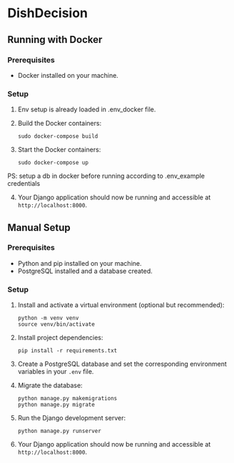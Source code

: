 # DishDecision

## Running with Docker

### Prerequisites

- Docker installed on your machine.

### Setup

1. Env setup is already loaded in .env_docker file.

2. Build the Docker containers:

    ```shell
    sudo docker-compose build
    ```

3. Start the Docker containers:

    ```shell
    sudo docker-compose up
    ```

  PS: setup a db in docker before running according to .env_example credentials

4. Your Django application should now be running and accessible at `http://localhost:8000`.

## Manual Setup

### Prerequisites

- Python and pip installed on your machine.
- PostgreSQL installed and a database created.

### Setup

1. Install and activate a virtual environment (optional but recommended):

    ```shell
    python -m venv venv
    source venv/bin/activate
    ```

2. Install project dependencies:

    ```shell
    pip install -r requirements.txt
    ```

3. Create a PostgreSQL database and set the corresponding environment variables in your `.env` file.

4. Migrate the database:

    ```shell
    python manage.py makemigrations
    python manage.py migrate
    ```

5. Run the Django development server:

    ```shell
    python manage.py runserver
    ```

6. Your Django application should now be running and accessible at `http://localhost:8000`.

